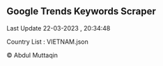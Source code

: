 

## Google Trends Keywords Scraper 
 
Last Update 22-03-2023 , 20:34:48

Country List :
VIETNAM.json



© Abdul Muttaqin 
